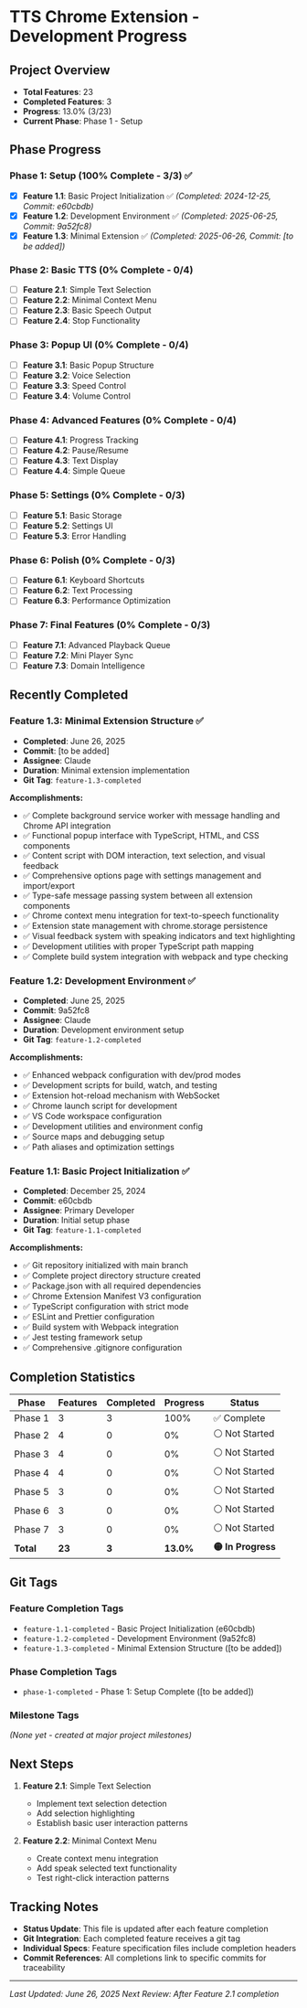 # TTS Chrome Extension - Development Progress

## Project Overview
- **Total Features**: 23
- **Completed Features**: 3
- **Progress**: 13.0% (3/23)
- **Current Phase**: Phase 1 - Setup

## Phase Progress

### Phase 1: Setup (100% Complete - 3/3) ✅
- [x] **Feature 1.1**: Basic Project Initialization ✅ *(Completed: 2024-12-25, Commit: e60cbdb)*
- [x] **Feature 1.2**: Development Environment ✅ *(Completed: 2025-06-25, Commit: 9a52fc8)*
- [x] **Feature 1.3**: Minimal Extension ✅ *(Completed: 2025-06-26, Commit: [to be added])*

### Phase 2: Basic TTS (0% Complete - 0/4)
- [ ] **Feature 2.1**: Simple Text Selection
- [ ] **Feature 2.2**: Minimal Context Menu
- [ ] **Feature 2.3**: Basic Speech Output
- [ ] **Feature 2.4**: Stop Functionality

### Phase 3: Popup UI (0% Complete - 0/4)
- [ ] **Feature 3.1**: Basic Popup Structure
- [ ] **Feature 3.2**: Voice Selection
- [ ] **Feature 3.3**: Speed Control
- [ ] **Feature 3.4**: Volume Control

### Phase 4: Advanced Features (0% Complete - 0/4)
- [ ] **Feature 4.1**: Progress Tracking
- [ ] **Feature 4.2**: Pause/Resume
- [ ] **Feature 4.3**: Text Display
- [ ] **Feature 4.4**: Simple Queue

### Phase 5: Settings (0% Complete - 0/3)
- [ ] **Feature 5.1**: Basic Storage
- [ ] **Feature 5.2**: Settings UI
- [ ] **Feature 5.3**: Error Handling

### Phase 6: Polish (0% Complete - 0/3)
- [ ] **Feature 6.1**: Keyboard Shortcuts
- [ ] **Feature 6.2**: Text Processing
- [ ] **Feature 6.3**: Performance Optimization

### Phase 7: Final Features (0% Complete - 0/3)
- [ ] **Feature 7.1**: Advanced Playback Queue
- [ ] **Feature 7.2**: Mini Player Sync
- [ ] **Feature 7.3**: Domain Intelligence

## Recently Completed

### Feature 1.3: Minimal Extension Structure ✅
- **Completed**: June 26, 2025
- **Commit**: [to be added]
- **Assignee**: Claude
- **Duration**: Minimal extension implementation
- **Git Tag**: `feature-1.3-completed`

**Accomplishments:**
- ✅ Complete background service worker with message handling and Chrome API integration
- ✅ Functional popup interface with TypeScript, HTML, and CSS components
- ✅ Content script with DOM interaction, text selection, and visual feedback
- ✅ Comprehensive options page with settings management and import/export
- ✅ Type-safe message passing system between all extension components
- ✅ Chrome context menu integration for text-to-speech functionality
- ✅ Extension state management with chrome.storage persistence
- ✅ Visual feedback system with speaking indicators and text highlighting
- ✅ Development utilities with proper TypeScript path mapping
- ✅ Complete build system integration with webpack and type checking

### Feature 1.2: Development Environment ✅
- **Completed**: June 25, 2025
- **Commit**: 9a52fc8
- **Assignee**: Claude
- **Duration**: Development environment setup
- **Git Tag**: `feature-1.2-completed`

**Accomplishments:**
- ✅ Enhanced webpack configuration with dev/prod modes
- ✅ Development scripts for build, watch, and testing
- ✅ Extension hot-reload mechanism with WebSocket
- ✅ Chrome launch script for development
- ✅ VS Code workspace configuration
- ✅ Development utilities and environment config
- ✅ Source maps and debugging setup
- ✅ Path aliases and optimization settings

### Feature 1.1: Basic Project Initialization ✅
- **Completed**: December 25, 2024
- **Commit**: e60cbdb
- **Assignee**: Primary Developer
- **Duration**: Initial setup phase
- **Git Tag**: `feature-1.1-completed`

**Accomplishments:**
- ✅ Git repository initialized with main branch
- ✅ Complete project directory structure created
- ✅ Package.json with all required dependencies
- ✅ Chrome Extension Manifest V3 configuration
- ✅ TypeScript configuration with strict mode
- ✅ ESLint and Prettier configuration
- ✅ Build system with Webpack integration
- ✅ Jest testing framework setup
- ✅ Comprehensive .gitignore configuration

## Completion Statistics

| Phase | Features | Completed | Progress | Status |
|-------|----------|-----------|----------|---------|
| Phase 1 | 3 | 3 | 100% | ✅ Complete |
| Phase 2 | 4 | 0 | 0% | ⚪ Not Started |
| Phase 3 | 4 | 0 | 0% | ⚪ Not Started |
| Phase 4 | 4 | 0 | 0% | ⚪ Not Started |
| Phase 5 | 3 | 0 | 0% | ⚪ Not Started |
| Phase 6 | 3 | 0 | 0% | ⚪ Not Started |
| Phase 7 | 3 | 0 | 0% | ⚪ Not Started |
| **Total** | **23** | **3** | **13.0%** | **🟡 In Progress** |

## Git Tags

### Feature Completion Tags
- `feature-1.1-completed` - Basic Project Initialization (e60cbdb)
- `feature-1.2-completed` - Development Environment (9a52fc8)
- `feature-1.3-completed` - Minimal Extension Structure ([to be added])

### Phase Completion Tags
- `phase-1-completed` - Phase 1: Setup Complete ([to be added])

### Milestone Tags
*(None yet - created at major project milestones)*

## Next Steps

1. **Feature 2.1**: Simple Text Selection
   - Implement text selection detection
   - Add selection highlighting
   - Establish basic user interaction patterns

2. **Feature 2.2**: Minimal Context Menu
   - Create context menu integration
   - Add speak selected text functionality
   - Test right-click interaction patterns

## Tracking Notes

- **Status Update**: This file is updated after each feature completion
- **Git Integration**: Each completed feature receives a git tag
- **Individual Specs**: Feature specification files include completion headers
- **Commit References**: All completions link to specific commits for traceability

---
*Last Updated: June 26, 2025*
*Next Review: After Feature 2.1 completion*